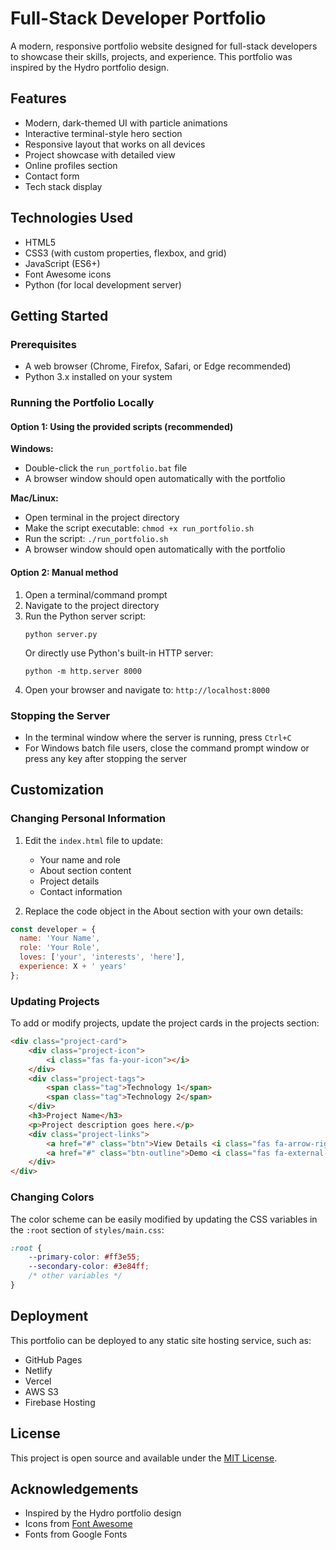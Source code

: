 # Full-Stack Developer Portfolio

A modern, responsive portfolio website designed for full-stack developers to showcase their skills, projects, and experience. This portfolio was inspired by the Hydro portfolio design.

## Features

- Modern, dark-themed UI with particle animations
- Interactive terminal-style hero section
- Responsive layout that works on all devices
- Project showcase with detailed view
- Online profiles section
- Contact form
- Tech stack display

## Technologies Used

- HTML5
- CSS3 (with custom properties, flexbox, and grid)
- JavaScript (ES6+)
- Font Awesome icons
- Python (for local development server)

## Getting Started

### Prerequisites

- A web browser (Chrome, Firefox, Safari, or Edge recommended)
- Python 3.x installed on your system

### Running the Portfolio Locally

#### Option 1: Using the provided scripts (recommended)

**Windows:**
- Double-click the `run_portfolio.bat` file
- A browser window should open automatically with the portfolio

**Mac/Linux:**
- Open terminal in the project directory
- Make the script executable: `chmod +x run_portfolio.sh`
- Run the script: `./run_portfolio.sh`
- A browser window should open automatically with the portfolio

#### Option 2: Manual method

1. Open a terminal/command prompt
2. Navigate to the project directory
3. Run the Python server script:
   ```
   python server.py
   ```
   Or directly use Python's built-in HTTP server:
   ```
   python -m http.server 8000
   ```
4. Open your browser and navigate to: `http://localhost:8000`

### Stopping the Server

- In the terminal window where the server is running, press `Ctrl+C`
- For Windows batch file users, close the command prompt window or press any key after stopping the server

## Customization

### Changing Personal Information

1. Edit the `index.html` file to update:
   - Your name and role
   - About section content
   - Project details
   - Contact information

2. Replace the code object in the About section with your own details:

```javascript
const developer = {
  name: 'Your Name',
  role: 'Your Role',
  loves: ['your', 'interests', 'here'],
  experience: X + ' years'
};
```

### Updating Projects

To add or modify projects, update the project cards in the projects section:

```html
<div class="project-card">
    <div class="project-icon">
        <i class="fas fa-your-icon"></i>
    </div>
    <div class="project-tags">
        <span class="tag">Technology 1</span>
        <span class="tag">Technology 2</span>
    </div>
    <h3>Project Name</h3>
    <p>Project description goes here.</p>
    <div class="project-links">
        <a href="#" class="btn">View Details <i class="fas fa-arrow-right"></i></a>
        <a href="#" class="btn-outline">Demo <i class="fas fa-external-link-alt"></i></a>
    </div>
</div>
```

### Changing Colors

The color scheme can be easily modified by updating the CSS variables in the `:root` section of `styles/main.css`:

```css
:root {
    --primary-color: #ff3e55;
    --secondary-color: #3e84ff;
    /* other variables */
}
```

## Deployment

This portfolio can be deployed to any static site hosting service, such as:

- GitHub Pages
- Netlify
- Vercel
- AWS S3
- Firebase Hosting

## License

This project is open source and available under the [MIT License](LICENSE).

## Acknowledgements

- Inspired by the Hydro portfolio design
- Icons from [Font Awesome](https://fontawesome.com)
- Fonts from Google Fonts 